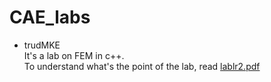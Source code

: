 # CAE_labs
* trudMKE    
  It's a lab on FEM in c++.   
  To understand what's the point of the lab, read [lablr2.pdf](https://github.com/temis2k16/CAE_labs/blob/master/trudMKE/lablr2.pdf)    
  
